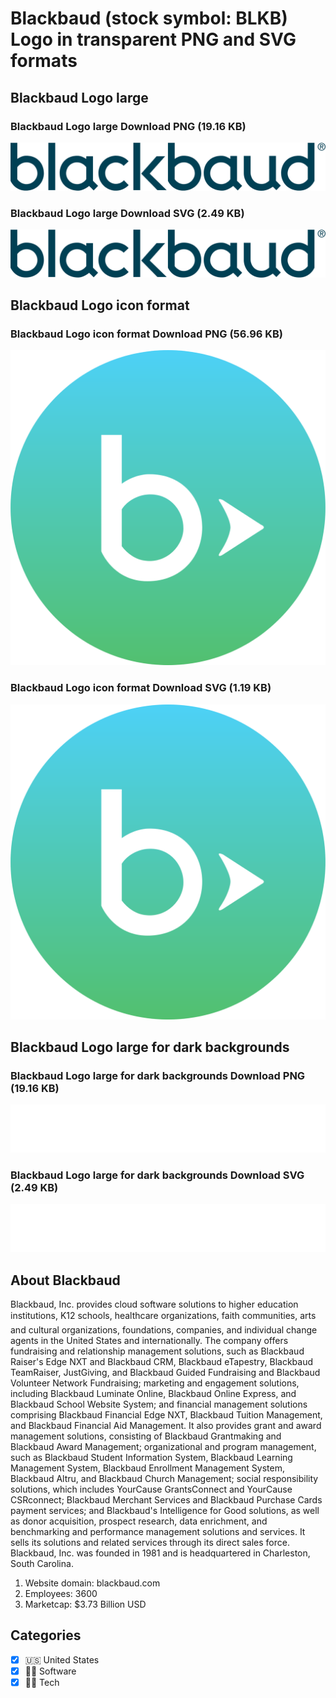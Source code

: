 # Blackbaud (stock symbol: BLKB) Logo in transparent PNG and SVG formats

## Blackbaud Logo large

### Blackbaud Logo large Download PNG (19.16 KB)

![Blackbaud Logo large Download PNG (19.16 KB)](/img/orig/BLKB_BIG-7aebd9b9.png)

### Blackbaud Logo large Download SVG (2.49 KB)

![Blackbaud Logo large Download SVG (2.49 KB)](/img/orig/BLKB_BIG-875f978f.svg)

## Blackbaud Logo icon format

### Blackbaud Logo icon format Download PNG (56.96 KB)

![Blackbaud Logo icon format Download PNG (56.96 KB)](/img/orig/BLKB-688368bc.png)

### Blackbaud Logo icon format Download SVG (1.19 KB)

![Blackbaud Logo icon format Download SVG (1.19 KB)](/img/orig/BLKB-bfa4a1d5.svg)

## Blackbaud Logo large for dark backgrounds

### Blackbaud Logo large for dark backgrounds Download PNG (19.16 KB)

![Blackbaud Logo large for dark backgrounds Download PNG (19.16 KB)](/img/orig/BLKB_BIG.D-74effcb9.png)

### Blackbaud Logo large for dark backgrounds Download SVG (2.49 KB)

![Blackbaud Logo large for dark backgrounds Download SVG (2.49 KB)](/img/orig/BLKB_BIG.D-46fd8d14.svg)

## About Blackbaud

Blackbaud, Inc. provides cloud software solutions to higher education institutions, K12 schools, healthcare organizations, faith communities, arts and cultural organizations, foundations, companies, and individual change agents in the United States and internationally. The company offers fundraising and relationship management solutions, such as Blackbaud Raiser's Edge NXT and Blackbaud CRM, Blackbaud eTapestry, Blackbaud TeamRaiser, JustGiving, and Blackbaud Guided Fundraising and Blackbaud Volunteer Network Fundraising; marketing and engagement solutions, including Blackbaud Luminate Online, Blackbaud Online Express, and Blackbaud School Website System; and financial management solutions comprising Blackbaud Financial Edge NXT, Blackbaud Tuition Management, and Blackbaud Financial Aid Management. It also provides grant and award management solutions, consisting of Blackbaud Grantmaking and Blackbaud Award Management; organizational and program management, such as Blackbaud Student Information System, Blackbaud Learning Management System, Blackbaud Enrollment Management System, Blackbaud Altru, and Blackbaud Church Management; social responsibility solutions, which includes YourCause GrantsConnect and YourCause CSRconnect; Blackbaud Merchant Services and Blackbaud Purchase Cards payment services; and Blackbaud's Intelligence for Good solutions, as well as donor acquisition, prospect research, data enrichment, and benchmarking and performance management solutions and services. It sells its solutions and related services through its direct sales force. Blackbaud, Inc. was founded in 1981 and is headquartered in Charleston, South Carolina.

1. Website domain: blackbaud.com
2. Employees: 3600
3. Marketcap: $3.73 Billion USD


## Categories
- [x] 🇺🇸 United States
- [x] 👨‍💻 Software
- [x] 👩‍💻 Tech
